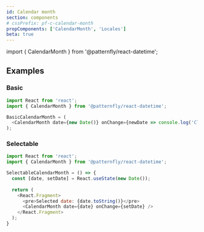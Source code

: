 ```yaml
---
id: Calendar month
section: components
# cssPrefix: pf-c-calendar-month
propComponents: ['CalendarMonth', 'Locales']
beta: true
---
```


import { CalendarMonth } from '@patternfly/react-datetime';

## Examples
### Basic
```js
import React from 'react';
import { CalendarMonth } from '@patternfly/react-datetime';

BasicCalendarMonth = (
  <CalendarMonth date={new Date()} onChange={newDate => console.log('Clicked', newDate)} />
);
```

### Selectable
```js
import React from 'react';
import { CalendarMonth } from '@patternfly/react-datetime';

SelectableCalendarMonth = () => {
  const [date, setDate] = React.useState(new Date());
  
  return (
    <React.Fragment>
      <pre>Selected date: {date.toString()}</pre>
      <CalendarMonth date={date} onChange={setDate} />
    </React.Fragment>
  );
}
```
